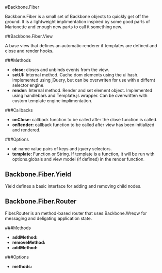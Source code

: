 #Backbone.Fiber

Backbone.Fiber is a small set of Backbone objects to quickly get off the ground.  It is a lightweight implimentation inspired by some good parts of Marionette and enough new parts to call it something new.


##Backbone.Fiber.View

A base view that defines an automatic renderer if templates are defined and close and render hooks. 

###Methods

- __close:__ closes and unbinds events from the view.
- __setUI:__ Internal method.  Cache dom elements using the ui hash. Implemented using jQuery, but can be overwriten for use with a differnt selector engine.
- __render:__ Internal method.  Render and set element object.  Implemented using handlebars and Template.js wrapper.  Can be overwritten with custom template engine implimentation.

###Callbacks

- __onClose:__ callback function to be called after the close function is called.
- __onRender:__ callback function to be called after view has been initialized and rendered.

###Options

- __ui__: name value pairs of keys and jquery selectors.
- __template:__ Function or String.  If template is a function, it will be run with options.globals and view model (if defined) in the render function.


Backbone.Fiber.Yield
---------------

Yield defines a basic interface for adding and removing child nodes.  


Backbone.Fiber.Router
---------------

Fiber.Router is an method-based router that uses Backbone.Wreqw for messaging and deligating application state.

###Methods

- __addMethod:__
- __removeMethod:__
- __addMethod:__

###Options

- __methods:__





